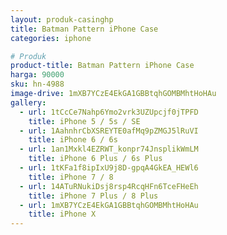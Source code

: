 ```yaml
---
layout: produk-casinghp
title: Batman Pattern iPhone Case
categories: iphone

# Produk
product-title: Batman Pattern iPhone Case
harga: 90000
sku: hn-4988
image-drive: 1mXB7YCzE4EkGA1GBBtqhGOMBMhtHoHAu
gallery:
  - url: 1tCcCe7Nahp6Ymo2vrk3UZUpcjf0jTPFD
    title: iPhone 5 / 5s / SE
  - url: 1AahnhrCbXSREYTE0afMq9pZMGJ5lRuVI
    title: iPhone 6 / 6s
  - url: 1an1Mxkl4EZRWT_konpr74JnsplikWmLM
    title: iPhone 6 Plus / 6s Plus
  - url: 1tKFa1f8ipIxU9j8D-gpqA4GkEA_HEWl6
    title: iPhone 7 / 8
  - url: 14ATuRNukiDsj8rsp4RcqHFn6TceFHeEh
    title: iPhone 7 Plus / 8 Plus
  - url: 1mXB7YCzE4EkGA1GBBtqhGOMBMhtHoHAu
    title: iPhone X
---
```

